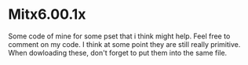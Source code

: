 # Mitx6.00.1x
Some code of mine for some pset that i think might help.
Feel free to comment on my code. I think at some point they are still really primitive.
When dowloading these, don't forget to put them into the same file.
